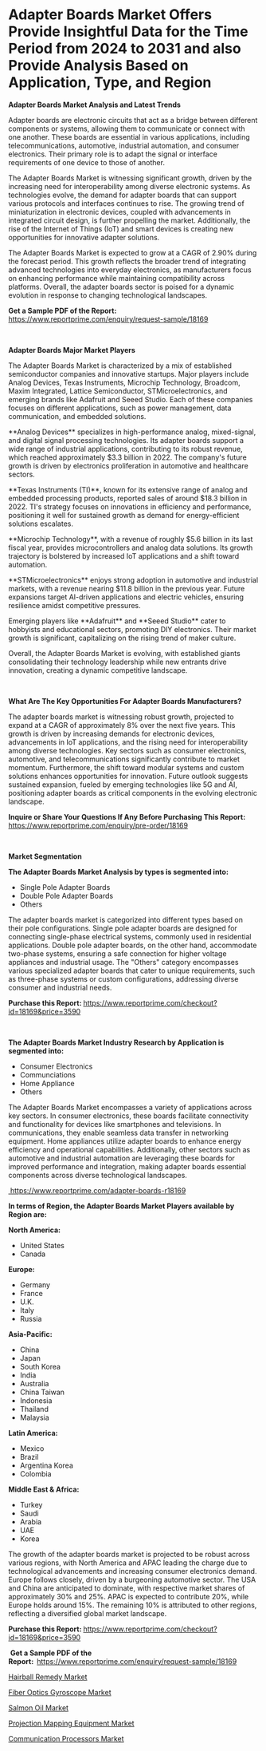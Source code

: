 <p><h1>Adapter Boards Market Offers Provide Insightful Data for the Time Period from 2024 to 2031 and also Provide Analysis Based on Application, Type, and Region</h1></p><p><strong>Adapter Boards Market Analysis and Latest Trends</strong></p>
<p><p>Adapter boards are electronic circuits that act as a bridge between different components or systems, allowing them to communicate or connect with one another. These boards are essential in various applications, including telecommunications, automotive, industrial automation, and consumer electronics. Their primary role is to adapt the signal or interface requirements of one device to those of another.</p><p>The Adapter Boards Market is witnessing significant growth, driven by the increasing need for interoperability among diverse electronic systems. As technologies evolve, the demand for adapter boards that can support various protocols and interfaces continues to rise. The growing trend of miniaturization in electronic devices, coupled with advancements in integrated circuit design, is further propelling the market. Additionally, the rise of the Internet of Things (IoT) and smart devices is creating new opportunities for innovative adapter solutions. </p><p>The Adapter Boards Market is expected to grow at a CAGR of 2.90% during the forecast period. This growth reflects the broader trend of integrating advanced technologies into everyday electronics, as manufacturers focus on enhancing performance while maintaining compatibility across platforms. Overall, the adapter boards sector is poised for a dynamic evolution in response to changing technological landscapes.</p></p>
<p><strong>Get a Sample PDF of the Report:&nbsp;</strong> <a href="https://www.reportprime.com/enquiry/request-sample/18169?utm_campaign=36&utm_medium=2&utm_source=Github&utm_content=ia&utm_term=20112024&utm_id=adapter-boards">https://www.reportprime.com/enquiry/request-sample/18169</a></p>
<p>&nbsp;</p>
<p><strong>Adapter Boards Major Market Players</strong></p>
<p><p>The Adapter Boards Market is characterized by a mix of established semiconductor companies and innovative startups. Major players include Analog Devices, Texas Instruments, Microchip Technology, Broadcom, Maxim Integrated, Lattice Semiconductor, STMicroelectronics, and emerging brands like Adafruit and Seeed Studio. Each of these companies focuses on different applications, such as power management, data communication, and embedded solutions.</p><p>**Analog Devices** specializes in high-performance analog, mixed-signal, and digital signal processing technologies. Its adapter boards support a wide range of industrial applications, contributing to its robust revenue, which reached approximately $3.3 billion in 2022. The company's future growth is driven by electronics proliferation in automotive and healthcare sectors.</p><p>**Texas Instruments (TI)**, known for its extensive range of analog and embedded processing products, reported sales of around $18.3 billion in 2022. TI's strategy focuses on innovations in efficiency and performance, positioning it well for sustained growth as demand for energy-efficient solutions escalates.</p><p>**Microchip Technology**, with a revenue of roughly $5.6 billion in its last fiscal year, provides microcontrollers and analog data solutions. Its growth trajectory is bolstered by increased IoT applications and a shift toward automation.</p><p>**STMicroelectronics** enjoys strong adoption in automotive and industrial markets, with a revenue nearing $11.8 billion in the previous year. Future expansions target AI-driven applications and electric vehicles, ensuring resilience amidst competitive pressures.</p><p>Emerging players like **Adafruit** and **Seeed Studio** cater to hobbyists and educational sectors, promoting DIY electronics. Their market growth is significant, capitalizing on the rising trend of maker culture.</p><p>Overall, the Adapter Boards Market is evolving, with established giants consolidating their technology leadership while new entrants drive innovation, creating a dynamic competitive landscape.</p></p>
<p>&nbsp;</p>
<p><strong>What Are The Key Opportunities For Adapter Boards Manufacturers?</strong></p>
<p><p>The adapter boards market is witnessing robust growth, projected to expand at a CAGR of approximately 8% over the next five years. This growth is driven by increasing demands for electronic devices, advancements in IoT applications, and the rising need for interoperability among diverse technologies. Key sectors such as consumer electronics, automotive, and telecommunications significantly contribute to market momentum. Furthermore, the shift toward modular systems and custom solutions enhances opportunities for innovation. Future outlook suggests sustained expansion, fueled by emerging technologies like 5G and AI, positioning adapter boards as critical components in the evolving electronic landscape.</p></p>
<p><strong>Inquire or Share Your Questions If Any Before Purchasing This Report:</strong> <a href="https://www.reportprime.com/enquiry/pre-order/18169?utm_campaign=36&utm_medium=2&utm_source=Github&utm_content=ia&utm_term=20112024&utm_id=adapter-boards">https://www.reportprime.com/enquiry/pre-order/18169</a></p>
<p>&nbsp;</p>
<p><strong>Market Segmentation</strong></p>
<p><strong>The Adapter Boards Market Analysis by types is segmented into:</strong></p>
<p><ul><li>Single Pole Adapter Boards</li><li>Double Pole Adapter Boards</li><li>Others</li></ul></p>
<p><p>The adapter boards market is categorized into different types based on their pole configurations. Single pole adapter boards are designed for connecting single-phase electrical systems, commonly used in residential applications. Double pole adapter boards, on the other hand, accommodate two-phase systems, ensuring a safe connection for higher voltage appliances and industrial usage. The "Others" category encompasses various specialized adapter boards that cater to unique requirements, such as three-phase systems or custom configurations, addressing diverse consumer and industrial needs.</p></p>
<p><strong>Purchase this Report:&nbsp;</strong><a href="https://www.reportprime.com/checkout?id=18169&price=3590&utm_campaign=36&utm_medium=2&utm_source=Github&utm_content=ia&utm_term=20112024&utm_id=adapter-boards">https://www.reportprime.com/checkout?id=18169&price=3590</a></p>
<p>&nbsp;</p>
<p><strong>The Adapter Boards Market Industry Research by Application is segmented into:</strong></p>
<p><ul><li>Consumer Electronics</li><li>Communciations</li><li>Home Appliance</li><li>Others</li></ul></p>
<p><p>The Adapter Boards Market encompasses a variety of applications across key sectors. In consumer electronics, these boards facilitate connectivity and functionality for devices like smartphones and televisions. In communications, they enable seamless data transfer in networking equipment. Home appliances utilize adapter boards to enhance energy efficiency and operational capabilities. Additionally, other sectors such as automotive and industrial automation are leveraging these boards for improved performance and integration, making adapter boards essential components across diverse technological landscapes.</p></p>
<p><a href="https://www.reportprime.com/adapter-boards-r18169?utm_campaign=36&utm_medium=2&utm_source=Github&utm_content=ia&utm_term=20112024&utm_id=adapter-boards">&nbsp;https://www.reportprime.com/adapter-boards-r18169</a></p>
<p><strong>In terms of Region, the Adapter Boards Market Players available by Region are:</strong></p>
<p>
    <p> <strong> North America: </strong>
        <ul>
            <li>United States</li>
            <li>Canada</li>
        </ul>
        </p> 
    <p> <strong> Europe: </strong>
        <ul>
            <li>Germany</li>
            <li>France</li>
            <li>U.K.</li>
            <li>Italy</li>
            <li>Russia</li>
        </ul>
        </p> 
    <p> <strong> Asia-Pacific: </strong>
        <ul>
            <li>China</li>
            <li>Japan</li>
            <li>South Korea</li>
            <li>India</li>
            <li>Australia</li>
            <li>China Taiwan</li>
            <li>Indonesia</li>
            <li>Thailand</li>
            <li>Malaysia</li>
        </ul>
        </p> 
    <p> <strong> Latin America: </strong>
        <ul>
            <li>Mexico</li>
            <li>Brazil</li>
            <li>Argentina Korea</li>
            <li>Colombia</li>
        </ul>
        </p> 
    <p> <strong> Middle East & Africa: </strong>
        <ul>
            <li>Turkey</li>
            <li>Saudi</li>
            <li>Arabia</li>
            <li>UAE</li>
            <li>Korea</li>
        </ul>
    </p>
    </p>
<p><p>The growth of the adapter boards market is projected to be robust across various regions, with North America and APAC leading the charge due to technological advancements and increasing consumer electronics demand. Europe follows closely, driven by a burgeoning automotive sector. The USA and China are anticipated to dominate, with respective market shares of approximately 30% and 25%. APAC is expected to contribute 20%, while Europe holds around 15%. The remaining 10% is attributed to other regions, reflecting a diversified global market landscape.</p></p>
<p><strong>Purchase this Report: </strong><a href="https://www.reportprime.com/checkout?id=18169&price=3590&utm_campaign=36&utm_medium=2&utm_source=Github&utm_content=ia&utm_term=20112024&utm_id=adapter-boards">https://www.reportprime.com/checkout?id=18169&price=3590</a></p>
<p>&nbsp;<strong>Get a Sample PDF of the Report:&nbsp;&nbsp;</strong><a href="https://www.reportprime.com/enquiry/request-sample/18169?utm_campaign=36&utm_medium=2&utm_source=Github&utm_content=ia&utm_term=20112024&utm_id=adapter-boards">https://www.reportprime.com/enquiry/request-sample/18169</a></p>
<p><strong></strong></p>
<p><p><a href="https://issuu.com/reportprime-2/docs/hairball-remedy-market-size-2030.pp_08d7b80e2037fd?utm_campaign=36&utm_medium=2&utm_source=Github&utm_content=ia&utm_term=20112024&utm_id=adapter-boards">Hairball Remedy Market</a></p><p><a href="https://www.linkedin.com/pulse/sustainability-trends-fiber-optics-gyroscope-industry-market-z3gjc?utm_campaign=36&utm_medium=2&utm_source=Github&utm_content=ia&utm_term=20112024&utm_id=adapter-boards">Fiber Optics Gyroscope Market</a></p><p><a href="https://issuu.com/reportprime-2/docs/salmon-oil-market-size-2030.pptx_1c4ec60eff0265?utm_campaign=36&utm_medium=2&utm_source=Github&utm_content=ia&utm_term=20112024&utm_id=adapter-boards">Salmon Oil Market</a></p><p><a href="https://www.linkedin.com/pulse/projection-mapping-equipment-market-growth-study-offers-detailed-oybyc?utm_campaign=36&utm_medium=2&utm_source=Github&utm_content=ia&utm_term=20112024&utm_id=adapter-boards">Projection Mapping Equipment Market</a></p><p><a href="https://github.com/pizolina/Market-Research-Report-List-6/blob/main/communication-processors-market.md?utm_campaign=36&utm_medium=2&utm_source=Github&utm_content=ia&utm_term=20112024&utm_id=adapter-boards">Communication Processors Market</a></p></p>